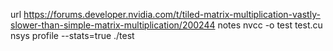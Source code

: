 url
https://forums.developer.nvidia.com/t/tiled-matrix-multiplication-vastly-slower-than-simple-matrix-multiplication/200244
notes
nvcc -o test test.cu
nsys profile --stats=true ./test